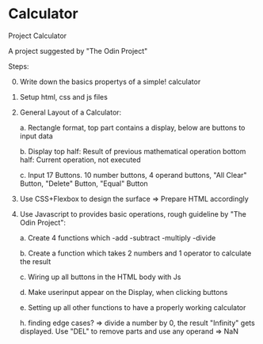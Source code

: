 # Calculator
Project Calculator

A project suggested by "The Odin Project"

Steps:

0. Write down the basics propertys of a simple! calculator

1. Setup html, css and js files

2. General Layout of a Calculator:

    a. Rectangle format, top part contains a display, below are buttons to input data

    b. Display
         top half: Result of previous mathematical operation
         bottom half: Current operation, not executed

    c. Input
         17 Buttons.
         10 number buttons, 4 operand buttons, "All Clear" Button, "Delete" Button, "Equal" Button

3. Use CSS+Flexbox to design the surface => Prepare HTML accordingly

4. Use Javascript to provides basic operations, rough guideline by "The Odin Project":

    a. Create 4 functions which -add -subtract -multiply -divide

    b. Create a function which takes 2 numbers and 1 operator to calculate the result

    c. Wiring up all buttons in the HTML body with Js

    d. Make userinput appear on the Display, when clicking buttons

    e. Setting up all other functions to have a properly working calculator

    h. finding edge cases?
        => divide a number by 0, the result "Infinity" gets displayed. Use "DEL" to remove parts and use any operand => NaN





    

